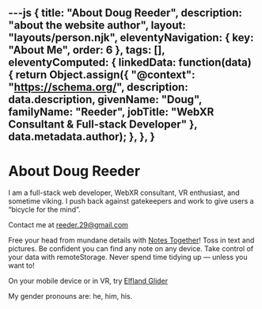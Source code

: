 ---js
{
title: "About Doug Reeder",
description: "about the website author",
layout: "layouts/person.njk",
eleventyNavigation: {
  key: "About Me",
  order: 6
},
tags: [],
eleventyComputed: {
  linkedData: function(data) {
    return Object.assign({
			"@context": "https://schema.org/",
			description: data.description,
			givenName: "Doug",
			familyName: "Reeder",
			jobTitle: "WebXR Consultant & Full-stack Developer"
		}, data.metadata.author);
  },
},
}
---
# About Doug Reeder

I am a full-stack web developer, WebXR consultant, VR enthusiast, and sometime viking.
I push back against gatekeepers and work to give users a “bicycle for the mind”.

Contact me at [reeder.29@gmail.com](mailto:reeder.29@gmail.com?subject=Tech%20for%20Personal%20Growth)

Free your head from mundane details with [Notes Together](https://notestogether.hominidsoftware.com/)! Toss in text and pictures. Be confident you can find any note on any device. Take control of your data with remoteStorage. Never spend time tidying up — unless you want to!

On your mobile device or in VR, try [Elfland Glider](https://dougreeder.github.io/elfland-glider/)

My gender pronouns are: he, him, his.

